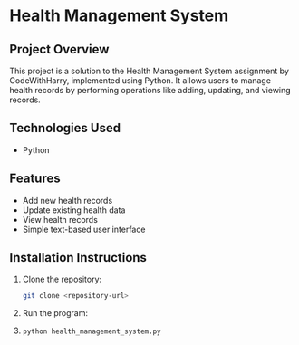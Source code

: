 # Health Management System

## Project Overview
This project is a solution to the Health Management System assignment by CodeWithHarry, implemented using Python. It allows users to manage health records by performing operations like adding, updating, and viewing records.

## Technologies Used
- Python

## Features
- Add new health records
- Update existing health data
- View health records
- Simple text-based user interface

## Installation Instructions
1. Clone the repository:
   ```bash
   git clone <repository-url>
2. Run the program:
3. ```bash
   python health_management_system.py
